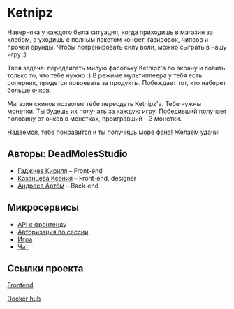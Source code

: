 # Ketnipz

Наверняка у каждого была ситуация, когда приходишь в магазин за хлебом, а уходишь с полным пакетом конфет, газировок, чипсов и прочей ерунды. Чтобы потренировать силу воли, можно сыграть в нашу игру :)

Твоя задача: передвигать милую фасольку Ketnipz'а по экрану и ловить только то, что тебе нужно :) В режиме мультиплеера у тебя есть соперник, придется повоевать за продукты. Побеждает тот, кто наберет больше очков.

Магазин скинов позволит тебе переодеть Ketnipz'а. Тебе нужны монетки. Ты будешь их получать за каждую игру. Победивший получает половину от очков в монетках, проигравший – 3 монетки.

Надеемся, тебе понравится и ты получишь море фана! Желаем удачи!

## Авторы: DeadMolesStudio

- [Гаджиев Кирилл](https://github.com/kirBMSTU) – Front-end
- [Казанцева Ксения](https://github.com/dreamofdark) – Front-end, designer
- [Андреев Артём](https://github.com/ArtAndreev) – Back-end

## Микросервисы

- [API к фронтенду](https://github.com/DeadMolesStudio/ketnipz-api-service)
- [Авторизация по сессии](https://github.com/DeadMolesStudio/ketnipz-auth-service)
- [Игра](https://github.com/DeadMolesStudio/ketnipz-game-service)
- [Чат](https://github.com/DeadMolesStudio/ketnipz-chat-service)

## Ссылки проекта

[Frontend](https://github.com/frontend-park-mail-ru/2018_2_DeadMolesStudio)

[Docker hub](https://hub.docker.com/u/deadmolesstudio/)

